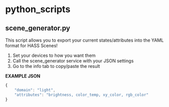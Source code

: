 # python_scripts

## scene_generator.py
This script allows you to export your current states/attributes into the YAML format for HASS Scenes!

1. Set your devices to how you want them
2. Call the scene_generator service with your JSON settings
3. Go to the info tab to copy/paste the result

**EXAMPLE JSON**

```js
{
    "domain": "light",
    "attributes": "brightness, color_temp, xy_color, rgb_color"
}
```
